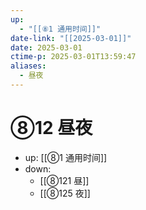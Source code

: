 ```yaml
---
up:
  - "[[⑧1 通用时间]]"
date-link: "[[2025-03-01]]"
date: 2025-03-01
ctime-p: 2025-03-01T13:59:47
aliases:
  - 昼夜
---
```


# ⑧12 昼夜

- up: [[⑧1 通用时间]]
- down:	
	- [[⑧121 昼]]
	- [[⑧125 夜]]
	
